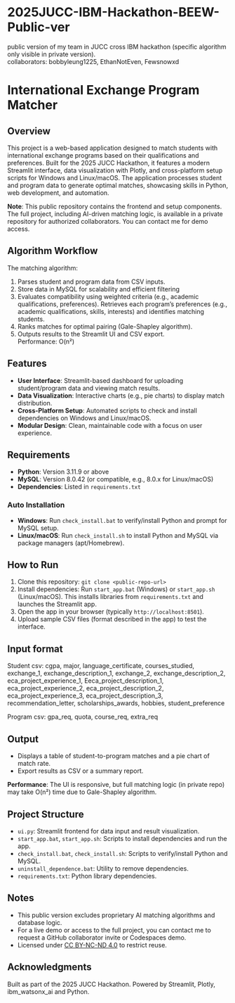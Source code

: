 # 2025JUCC-IBM-Hackathon-BEEW-Public-ver
public version of my team in JUCC cross IBM hackathon (specific algorithm only visible in private version).  
collaborators: bobbyleung1225, EthanNotEven, Fewsnowxd 

# International Exchange Program Matcher

## Overview
This project is a web-based application designed to match students with international exchange programs based on their qualifications and preferences. Built for the 2025 JUCC Hackathon, it features a modern Streamlit interface, data visualization with Plotly, and cross-platform setup scripts for Windows and Linux/macOS. The application processes student and program data to generate optimal matches, showcasing skills in Python, web development, and automation.

**Note**: This public repository contains the frontend and setup components. The full project, including AI-driven matching logic, is available in a private repository for authorized collaborators. You can contact me for demo access.
 
## Algorithm Workflow
The matching algorithm:
1. Parses student and program data from CSV inputs.
2. Store data in MySQL for scalability and efficient filtering
3. Evaluates compatibility using weighted criteria (e.g., academic qualifications, preferences). Retrieves each program’s preferences (e.g., academic qualifications, skills, interests) and identifies matching students.  
4. Ranks matches for optimal pairing (Gale-Shapley algorithm).  
5. Outputs results to the Streamlit UI and CSV export.  
Performance: O(n²)  

## Features
- **User Interface**: Streamlit-based dashboard for uploading student/program data and viewing match results.
- **Data Visualization**: Interactive charts (e.g., pie charts) to display match distribution.
- **Cross-Platform Setup**: Automated scripts to check and install dependencies on Windows and Linux/macOS.
- **Modular Design**: Clean, maintainable code with a focus on user experience.

## Requirements
- **Python**: Version 3.11.9 or above
- **MySQL**: Version 8.0.42 (or compatible, e.g., 8.0.x for Linux/macOS)
- **Dependencies**: Listed in `requirements.txt`

### Auto Installation
- **Windows**: Run `check_install.bat` to verify/install Python and prompt for MySQL setup.
- **Linux/macOS**: Run `check_install.sh` to install Python and MySQL via package managers (apt/Homebrew).

## How to Run
1. Clone this repository: `git clone <public-repo-url>`
2. Install dependencies: Run `start_app.bat` (Windows) or `start_app.sh` (Linux/macOS). This installs libraries from `requirements.txt` and launches the Streamlit app.
3. Open the app in your browser (typically `http://localhost:8501`).
4. Upload sample CSV files (format described in the app) to test the interface.

## Input format
Student csv: cgpa, major, language_certificate, courses_studied, exchange_1, exchange_description_1, exchange_2, exchange_description_2, eca_project_experience_1, Eeca_project_description_1, eca_project_experience_2, eca_project_description_2, eca_project_experience_3, eca_project_description_3, recommendation_letter, scholarships_awards, hobbies, student_preference  

Program csv: gpa_req, quota, course_req, extra_req

## Output
- Displays a table of student-to-program matches and a pie chart of match rate.
- Export results as CSV or a summary report.

**Performance**: The UI is responsive, but full matching logic (in private repo) may take O(n²) time due to Gale-Shapley algorithm.

## Project Structure
- `ui.py`: Streamlit frontend for data input and result visualization.
- `start_app.bat`, `start_app.sh`: Scripts to install dependencies and run the app.
- `check_install.bat`, `check_install.sh`: Scripts to verify/install Python and MySQL.
- `uninstall_dependence.bat`: Utility to remove dependencies.
- `requirements.txt`: Python library dependencies.

## Notes
- This public version excludes proprietary AI matching algorithms and database logic.
- For a live demo or access to the full project, you can contact me to request a GitHub collaborator invite or Codespaces demo.
- Licensed under [CC BY-NC-ND 4.0](https://creativecommons.org/licenses/by-nc-nd/4.0/) to restrict reuse.

## Acknowledgments
Built as part of the 2025 JUCC Hackathon. Powered by Streamlit, Plotly, ibm_watsonx_ai and Python.
